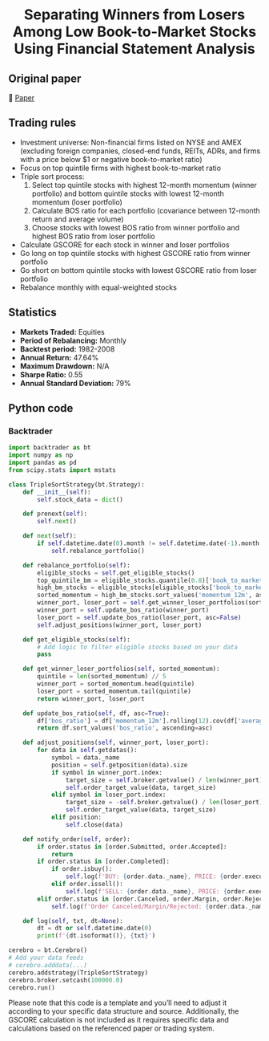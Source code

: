 <div align="center">
  <h1>Separating Winners from Losers Among Low Book-to-Market Stocks Using Financial Statement Analysis</h1>
</div>

## Original paper

📕 [Paper](https://papers.ssrn.com/sol3/papers.cfm?abstract_id=403180)

## Trading rules

- Investment universe: Non-financial firms listed on NYSE and AMEX (excluding foreign companies, closed-end funds, REITs, ADRs, and firms with a price below $1 or negative book-to-market ratio)
- Focus on top quintile firms with highest book-to-market ratio
- Triple sort process:
    1. Select top quintile stocks with highest 12-month momentum (winner portfolio) and bottom quintile stocks with lowest 12-month momentum (loser portfolio)
    2. Calculate BOS ratio for each portfolio (covariance between 12-month return and average volume)
    3. Choose stocks with lowest BOS ratio from winner portfolio and highest BOS ratio from loser portfolio
- Calculate GSCORE for each stock in winner and loser portfolios
- Go long on top quintile stocks with highest GSCORE ratio from winner portfolio
- Go short on bottom quintile stocks with lowest GSCORE ratio from loser portfolio
- Rebalance monthly with equal-weighted stocks

## Statistics

- **Markets Traded:** Equities
- **Period of Rebalancing:** Monthly
- **Backtest period:** 1982-2008
- **Annual Return:** 47.64%
- **Maximum Drawdown:** N/A
- **Sharpe Ratio:** 0.55
- **Annual Standard Deviation:** 79%

## Python code

### Backtrader

```python
import backtrader as bt
import numpy as np
import pandas as pd
from scipy.stats import mstats

class TripleSortStrategy(bt.Strategy):
    def __init__(self):
        self.stock_data = dict()

    def prenext(self):
        self.next()

    def next(self):
        if self.datetime.date(0).month != self.datetime.date(-1).month:
            self.rebalance_portfolio()

    def rebalance_portfolio(self):
        eligible_stocks = self.get_eligible_stocks()
        top_quintile_bm = eligible_stocks.quantile(0.8)['book_to_market']
        high_bm_stocks = eligible_stocks[eligible_stocks['book_to_market'] > top_quintile_bm]
        sorted_momentum = high_bm_stocks.sort_values('momentum_12m', ascending=False)
        winner_port, loser_port = self.get_winner_loser_portfolios(sorted_momentum)
        winner_port = self.update_bos_ratio(winner_port)
        loser_port = self.update_bos_ratio(loser_port, asc=False)
        self.adjust_positions(winner_port, loser_port)

    def get_eligible_stocks(self):
        # Add logic to filter eligible stocks based on your data
        pass

    def get_winner_loser_portfolios(self, sorted_momentum):
        quintile = len(sorted_momentum) // 5
        winner_port = sorted_momentum.head(quintile)
        loser_port = sorted_momentum.tail(quintile)
        return winner_port, loser_port

    def update_bos_ratio(self, df, asc=True):
        df['bos_ratio'] = df['momentum_12m'].rolling(12).cov(df['average_volume'])
        return df.sort_values('bos_ratio', ascending=asc)

    def adjust_positions(self, winner_port, loser_port):
        for data in self.getdatas():
            symbol = data._name
            position = self.getposition(data).size
            if symbol in winner_port.index:
                target_size = self.broker.getvalue() / len(winner_port)
                self.order_target_value(data, target_size)
            elif symbol in loser_port.index:
                target_size = -self.broker.getvalue() / len(loser_port)
                self.order_target_value(data, target_size)
            elif position:
                self.close(data)

    def notify_order(self, order):
        if order.status in [order.Submitted, order.Accepted]:
            return
        if order.status in [order.Completed]:
            if order.isbuy():
                self.log(f'BUY: {order.data._name}, PRICE: {order.executed.price}')
            elif order.issell():
                self.log(f'SELL: {order.data._name}, PRICE: {order.executed.price}')
        elif order.status in [order.Canceled, order.Margin, order.Rejected]:
            self.log(f'Order Canceled/Margin/Rejected: {order.data._name}')

    def log(self, txt, dt=None):
        dt = dt or self.datetime.date(0)
        print(f'{dt.isoformat()}, {txt}')

cerebro = bt.Cerebro()
# Add your data feeds
# cerebro.adddata(...)
cerebro.addstrategy(TripleSortStrategy)
cerebro.broker.setcash(100000.0)
cerebro.run()
```

Please note that this code is a template and you’ll need to adjust it according to your specific data structure and source. Additionally, the GSCORE calculation is not included as it requires specific data and calculations based on the referenced paper or trading system.